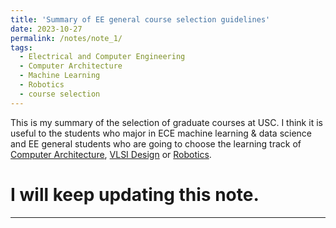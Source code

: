 ```yaml
---
title: 'Summary of EE general course selection guidelines'
date: 2023-10-27
permalink: /notes/note_1/
tags:
  - Electrical and Computer Engineering
  - Computer Architecture
  - Machine Learning
  - Robotics
  - course selection
---
```


This is my summary of the selection of graduate courses at USC. I think it is useful to the students who major in ECE machine learning & data science and EE general students who are going to choose the learning track of [Computer Architecture](https://catalogue.usc.edu/preview_program.php?catoid=18&poid=25921&returnto=7300), [VLSI Design](https://catalogue.usc.edu/preview_program.php?catoid=18&poid=25474&returnto=7300) or [Robotics](https://catalogue.usc.edu/preview_program.php?catoid=18&poid=25465&returnto=7299). 

I will keep updating this note. 
======

------
